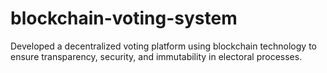 # blockchain-voting-system
Developed a decentralized voting platform using blockchain technology to ensure transparency, security, and immutability in electoral processes. 
